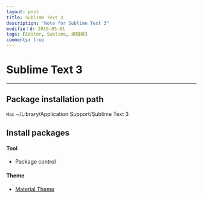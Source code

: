 ```yaml
---
layout: post
title: Sublime Text 3
description: "Note for Sublime Text 3"
modifie：d: 2019-05-01
tags: [Editor, Sublime, 编辑器]
comments: true
---
```


# Sublime Text 3

<div class="social-share" data-initialized="true">
    <a href="#" class="social-share-icon icon-weibo"></a>
    <a href="#" class="social-share-icon icon-qq"></a>
    <a href="#" class="social-share-icon icon-wechat"></a>
</div>
<link rel="stylesheet" href="https://resource.chun.no/sharejs/css/share.min.css">
<script src="https://resource.chun.no/sharejs/js/social-share.min.js"></script>

---

## Package installation path

`Mac` ~/Library/Application Support/Sublime Text 3 

## Install packages

#### Tool

* Package control

#### Theme

* <a href="https://github.com/equinusocio/material-theme" target="_blank">Material Theme</a>


